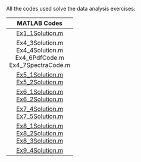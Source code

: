 All the codes used solve the data analysis exercises:

|  MATLAB Codes | 
| :------------:|
| [Ex1_1Solution.m](code/Ex1_1Solution.m)	| 
| Ex4_3Solution.m <br> Ex4_4Solution.m <br> Ex4_6PdfCode.m <br> Ex4_7SpectraCode.m	| 
| [Ex5_1Solution.m](code/Ex5_1Solution.m) <br> [Ex5_2Solution.m](code/Ex5_2Solution.m)	|  
| [Ex6_1Solution.m](code/Ex6_1Solution.m) <br> [Ex6_2Solution.m](code/Ex6_2Solution.m)	| 
| [Ex7_4Solution.m](code/Ex7_4Solution.m) <br> [Ex7_5Solution.m](code/Ex7_5Solution.m)	|
| [Ex8_1Solution.m](code/Ex8_1Solution.m) <br> [Ex8_2Solution.m](code/Ex8_2Solution.m) <br> [Ex8_3Solution.m](code/Ex8_3Solution.m)	| 
| [Ex9_4Solution.m](code/Ex9_4Solution.m)	| 
